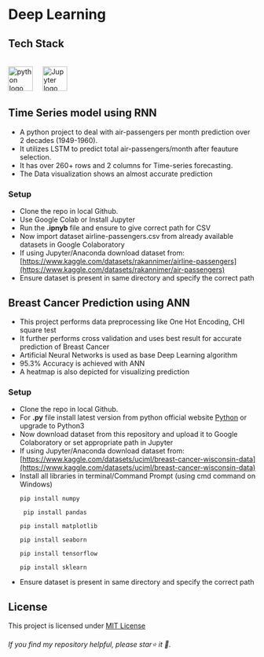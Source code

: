 # Deep Learning

## Tech Stack
<br clear="both">

<div align="left">
  <img src="https://cdn.jsdelivr.net/gh/devicons/devicon/icons/python/python-original.svg" height="50" alt="python logo"  />
  <img width="12" />
  <img src="https://cdn.jsdelivr.net/gh/devicons/devicon/icons/jupyter/jupyter-original.svg" height="50" alt="Jupyter logo"  />
  <img width="12" />


## Time Series model using RNN
* A python project to deal with air-passengers per month prediction over 2 decades (1949-1960).
* It utilizes LSTM to predict total air-passengers/month after feauture selection.
* It has over 260+ rows and 2 columns for Time-series forecasting.
* The Data visualization shows an almost accurate prediction
 ### Setup
* Clone the repo in local Github.
* Use Google Colab or Install Jupyter 
* Run the **.ipnyb** file and ensure to give correct path for CSV
* Now import dataset airline-passengers.csv from already available datasets in Google Colaboratory
* If using Jupyter/Anaconda download dataset from:[https://www.kaggle.com/datasets/rakannimer/airline-passengers](https://www.kaggle.com/datasets/rakannimer/air-passengers)
* Ensure dataset is present in same directory and specify the correct path

## Breast Cancer Prediction using ANN
* This project performs data preprocessing like One Hot Encoding, CHI square test
* It further performs cross validation and uses best result for accurate prediction of Breast Cancer
* Artificial Neural Networks is used as base Deep Learning algorithm
* 95.3% Accuracy is achieved with ANN
* A heatmap is also depicted for visualizing prediction

### Setup
* Clone the repo in local Github.
* For **.py** file install latest version from python official website [Python](https://www.python.org/downloads/) or upgrade to Python3
* Now download dataset from this repository and upload it to Google Colaboratory or set appropriate path in Jupyter
* If using Jupyter/Anaconda download dataset from: [https://www.kaggle.com/datasets/uciml/breast-cancer-wisconsin-data](https://www.kaggle.com/datasets/uciml/breast-cancer-wisconsin-data)
* Install all libraries in terminal/Command Prompt (using cmd command on Windows)
  ```
  pip install numpy
  ```
  ```
   pip install pandas
  ```
  ```
  pip install matplotlib
  ```
  ```
  pip install seaborn
  ```
  ```
  pip install tensorflow
  ```
  ```
  pip install sklearn
  ```
* Ensure dataset is present in same directory and specify the correct path 

## License
This project is licensed under [MIT License](docs/license.md)

###### If you find my repository helpful, please star⭐ it 🌟.
